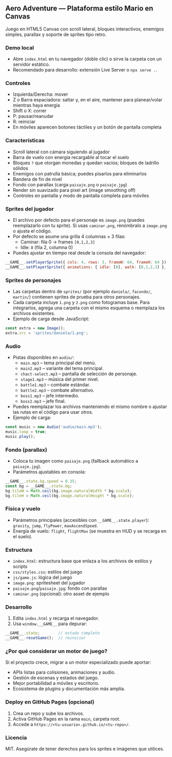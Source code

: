 ## Aero Adventure — Plataforma estilo Mario en Canvas

Juego en HTML5 Canvas con scroll lateral, bloques interactivos, enemigos simples, parallax y soporte de sprites tipo retro.

### Demo local
- Abre `index.html` en tu navegador (doble clic) o sirve la carpeta con un servidor estático.
- Recomendado para desarrollo: extensión Live Server o `npx serve .`.

### Controles
- Izquierda/Derecha: mover
- Z o Barra espaciadora: saltar y, en el aire, mantener para planear/volar mientras haya energía
- Shift o X: correr
- P: pausar/reanudar
- R: reiniciar
- En móviles aparecen botones táctiles y un botón de pantalla completa

### Características
- Scroll lateral con cámara siguiendo al jugador
- Barra de vuelo con energía recargable al tocar el suelo
- Bloques `?` que otorgan monedas y quedan vacíos; bloques de ladrillo sólidos
- Enemigos con patrulla básica; puedes pisarlos para eliminarlos
- Bandera de fin de nivel
- Fondo con parallax (carga `paisaje.png` o `paisaje.jpg`)
- Render sin suavizado para pixel art (image smoothing off)
- Controles en pantalla y modo de pantalla completa para móviles

### Sprites del jugador
- El archivo por defecto para el personaje es `image.png` (puedes reemplazarlo con tu sprite). Si usas `caminar.png`, renómbralo a `image.png` o ajusta el código.
- Por defecto se asume una grilla 4 columnas × 3 filas:
  - Caminar: fila 0 → frames `[0,1,2,3]`
  - Idle: `8` (fila 2, columna 0)
- Puedes ajustar en tiempo real desde la consola del navegador:

```js
__GAME__.setPlayerSprite({ cols: 4, rows: 3, frameW: 64, frameH: 64 });
__GAME__.setPlayerSprite({ animations: { idle: [8], walk: [0,1,2,3] }, speed: 6 });
```

### Sprites de personajes
- Las carpetas dentro de `sprites/` (por ejemplo `daniela/`, `facundo/`, `martin/`) contienen sprites de prueba para otros personajes.
- Cada carpeta incluye `1.png` y `2.png` como fotogramas base. Para integrarlos, agrega una carpeta con el mismo esquema o reemplaza los archivos existentes.
- Ejemplo de carga desde JavaScript:

```js
const extra = new Image();
extra.src = 'sprites/daniela/1.png';
```

### Audio
- Pistas disponibles en `audio/`:
  - `main.mp3` – tema principal del menú.
  - `main2.mp3` – variante del tema principal.
  - `chact-select.mp3` – pantalla de selección de personaje.
  - `stage1.mp3` – música del primer nivel.
  - `battle1.mp3` – combate estándar.
  - `battle2.mp3` – combate alternativo.
  - `boss1.mp3` – jefe intermedio.
  - `boss2.mp3` – jefe final.
- Puedes reemplazar los archivos manteniendo el mismo nombre o ajustar las rutas en el código para usar otros.
- Ejemplo de carga:

```js
const music = new Audio('audio/main.mp3');
music.loop = true;
music.play();
```

### Fondo (parallax)
- Coloca tu imagen como `paisaje.png` (fallback automático a `paisaje.jpg`).
- Parámetros ajustables en consola:

```js
__GAME__.state.bg.speed = 0.35;
const bg = __GAME__.state.bg;
bg.tileW = Math.ceil(bg.image.naturalWidth * bg.scale);
bg.tileH = Math.ceil(bg.image.naturalHeight * bg.scale);
```

### Física y vuelo
- Parámetros principales (accesibles con `__GAME__.state.player`): `gravity`, `jump`, `flyPower`, `maxAscendSpeed`.
- Energía de vuelo: `flight`, `flightMax` (se muestra en HUD y se recarga en el suelo).

### Estructura
- `index.html`: estructura base que enlaza a los archivos de estilos y scripts
- `css/styles.css`: estilos del juego
- `js/game.js`: lógica del juego
- `image.png`: spritesheet del jugador
- `paisaje.png`/`paisaje.jpg`: fondo con parallax
- `caminar.png` (opcional): otro asset de ejemplo

### Desarrollo
1) Edita `index.html` y recarga el navegador.
2) Usa `window.__GAME__` para depurar:

```js
__GAME__.state;        // estado completo
__GAME__.resetGame();  // reiniciar
```

### ¿Por qué considerar un motor de juego?
Si el proyecto crece, migrar a un motor especializado puede aportar:

- APIs listas para colisiones, animaciones y audio.
- Gestión de escenas y estados del juego.
- Mejor portabilidad a móviles y escritorio.
- Ecosistema de plugins y documentación más amplia.

### Deploy en GitHub Pages (opcional)
1) Crea un repo y sube los archivos.
2) Activa GitHub Pages en la rama `main`, carpeta root.
3) Accede a `https://<tu-usuario>.github.io/<tu-repo>/`.

### Licencia
MIT. Asegúrate de tener derechos para los sprites e imágenes que utilices.
